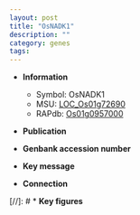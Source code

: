 ```yaml
---
layout: post
title: "OsNADK1"
description: ""
category: genes
tags: 
---
```


* **Information**  
    + Symbol: OsNADK1  
    + MSU: [LOC_Os01g72690](http://rice.uga.edu/cgi-bin/ORF_infopage.cgi?orf=LOC_Os01g72690)  
    + RAPdb: [Os01g0957000](http://rapdb.dna.affrc.go.jp/viewer/gbrowse_details/irgsp1?name=Os01g0957000)  

* **Publication**  

* **Genbank accession number**  

* **Key message**  

* **Connection**  

[//]: # * **Key figures**  



